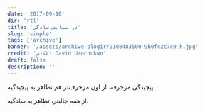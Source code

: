 ```yaml
---
date: '2017-09-10'
dir: 'rtl'
title: 'در ستایش سادگی'
slug: 'simple'
tags: ['archive']
banner: '/assets/archive-blogir/9108483500-9b0fc2c7c9-k.jpg'
credit: 'عکاس: David Uzochukwo'
draft: false
description: ''
---
```


پیچیدگی مزخرفه. از اون مزخرف‌تر هم تظاهر به پیچیدگیه.

از همه جالبتر، تظاهر به سادگیه.
